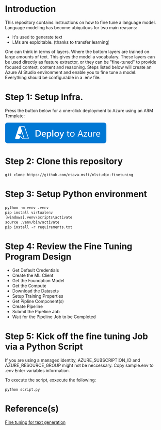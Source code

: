 # Introduction
This repository contains instructions on how to fine tune a language model.
Language modeling has become ubiquitous for two main reasons:
- It's used to generate text
- LMs are exploitable. (thanks to transfer learning)
 
One can think in terms of layers. Where the bottom layers are trained on large amounts of text. This gives the model a vocabulary. These layers can be used directly as feature extractor, or they can be "fine-tuned" to provide focused context, content and reasoning. Steps listed below will create an Azure AI Studio environment and enable you to fine tune a model. Everything should be configurable in a .env file.

# Step 1: Setup Infra.

Press the button below for a one-click deployment to Azure using an ARM Template:

[![Deploy to Azure](https://raw.githubusercontent.com/Azure/azure-quickstart-templates/master/1-CONTRIBUTION-GUIDE/images/deploytoazure.svg?sanitize=true)](https://portal.azure.com/#create/Microsoft.Template/uri/https%3A%2F%2Fraw.githubusercontent.com%2Fctava-msft%2Faistudio-finetuning%2Fmain%2Fazuredeploy.json)

# Step 2: Clone this repository

```
git clone https://github.com/ctava-msft/mlstudio-finetuning
```

# Step 3: Setup Python environment

```
python -m venv .venv
pip install virtualenv
[windows].venv\Scripts\activate
source .venv/bin/activate
pip install -r requirements.txt
```

# Step 4: Review the Fine Tuning Program Design

- Get Default Credentials
- Create the ML Client
- Get the Foundation Model
- Get the Compute
- Download the Datasets
- Setup Training Properties
- Get Pipline Component(s)
- Create Pipeline
- Submit the Pipeline Job
- Wait for the Pipeline Job to be Completed

# Step 5: Kick off the fine tuning Job via a Python Script

If you are using a managed identity, AZURE_SUBSCRIPTION_ID and AZURE_RESOURCE_GROUP 
might not be neccessary.
Copy sample.env to .env
Enter variables information.

To execute the script, exxecute the following:
```
python script.py
```

# Reference(s)

[Fine tuning for text generation](https://github.com/Azure/azureml-examples/blob/phi/bug_bash/sdk/python/foundation-models/system/finetune/text-generation/chat-completion.ipynb)
